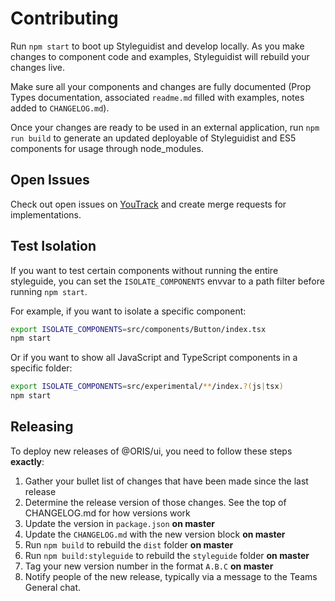 
# Contributing

Run `npm start` to boot up Styleguidist and develop locally. As you make changes to component code and examples, Styleguidist will rebuild your changes live.

Make sure all your components and changes are fully documented (Prop Types documentation, associated `readme.md` filled with examples, notes added to `CHANGELOG.md`).

Once your changes are ready to be used in an external application, run `npm run build` to generate an updated deployable of Styleguidist and ES5 components for usage through node_modules.

## Open Issues

Check out open issues on [YouTrack](https://ordevsvc01.rf.ohio-state.edu/youtrack/issues?q=project%3A+%7BPHP+Framework%7D+component%3A+ORIS%5CUI+%23Unresolved+) and create merge requests for implementations.


## Test Isolation

If you want to test certain components without running the entire styleguide, you can set the `ISOLATE_COMPONENTS` envvar to a path filter before running `npm start`.

For example, if you want to isolate a specific component:

```sh
export ISOLATE_COMPONENTS=src/components/Button/index.tsx
npm start
```

Or if you want to show all JavaScript and TypeScript components in a specific folder:

```sh
export ISOLATE_COMPONENTS=src/experimental/**/index.?(js|tsx)
npm start
```

## Releasing

To deploy new releases of @ORIS/ui, you need to follow these steps **exactly**:

1. Gather your bullet list of changes that have been made since the last release
2. Determine the release version of those changes. See the top of CHANGELOG.md for how versions work
3. Update the version in `package.json` **on master**
4. Update the `CHANGELOG.md` with the new version block **on master**
5. Run `npm build` to rebuild the `dist` folder **on master**
6. Run `npm build:styleguide` to rebuild the `styleguide` folder **on master**
7. Tag your new version number in the format `A.B.C` **on master**
8. Notify people of the new release, typically via a message to the Teams General chat.
